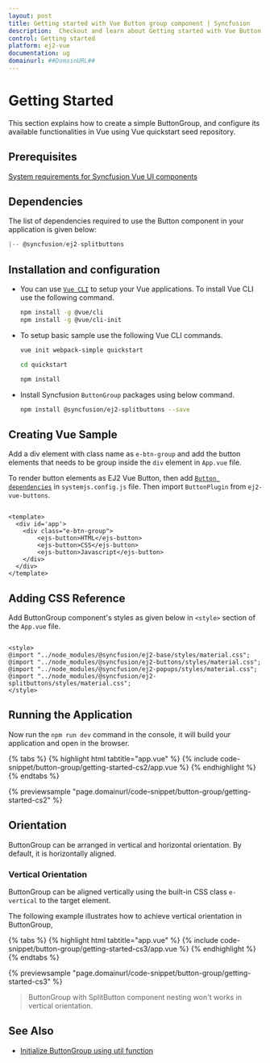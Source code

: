 ```yaml
---
layout: post
title: Getting started with Vue Button group component | Syncfusion
description:  Checkout and learn about Getting started with Vue Button group component of Syncfusion Essential JS 2 and more details.
control: Getting started 
platform: ej2-vue
documentation: ug
domainurl: ##DomainURL##
---
```


# Getting Started

This section explains how to create a simple ButtonGroup, and configure its available functionalities in Vue using Vue quickstart seed repository.

## Prerequisites

[System requirements for Syncfusion Vue UI components](https://ej2.syncfusion.com/vue/documentation/system-requirements/)

## Dependencies

The list of dependencies required to use the Button component in your application is given below:

```js
|-- @syncfusion/ej2-splitbuttons
```

## Installation and configuration

* You can use [`Vue CLI`](https://github.com/vuejs/vue-cli) to setup your Vue applications. To install Vue CLI use the following command.

    ```bash
    npm install -g @vue/cli
    npm install -g @vue/cli-init
    ```

* To setup basic sample use the following Vue CLI commands.

    ```bash
    vue init webpack-simple quickstart

    cd quickstart

    npm install

    ```

* Install Syncfusion `ButtonGroup` packages using below command.

    ```bash
    npm install @syncfusion/ej2-splitbuttons --save
    ```

## Creating Vue Sample

Add a div element with class name as `e-btn-group` and add the button elements that needs to be group inside the `div` element in `App.vue` file.

To render button elements as EJ2 Vue Button, then add [`Button dependencies`](./../button/getting-started#dependencies) in `systemjs.config.js` file. Then import `ButtonPlugin` from `ej2-vue-buttons`.

```

<template>
  <div id='app'>
    <div class="e-btn-group">
        <ejs-button>HTML</ejs-button>
        <ejs-button>CSS</ejs-button>
        <ejs-button>Javascript</ejs-button>
    </div>
  </div>
</template>

```

## Adding CSS Reference

Add ButtonGroup component's styles as given below in `<style>` section of the `App.vue` file.

```

<style>
@import "../node_modules/@syncfusion/ej2-base/styles/material.css";
@import "../node_modules/@syncfusion/ej2-buttons/styles/material.css";
@import "../node_modules/@syncfusion/ej2-popups/styles/material.css";
@import "../node_modules/@syncfusion/ej2-splitbuttons/styles/material.css";
</style>

```

## Running the Application

Now run the `npm run dev` command in the console, it will build your application and open in the browser.

{% tabs %}
{% highlight html tabtitle="app.vue" %}
{% include code-snippet/button-group/getting-started-cs2/app.vue %}
{% endhighlight %}
{% endtabs %}
        
{% previewsample "page.domainurl/code-snippet/button-group/getting-started-cs2" %}

## Orientation

ButtonGroup can be arranged in vertical and horizontal orientation. By default, it is horizontally aligned.

### Vertical Orientation

ButtonGroup can be aligned vertically using the built-in CSS class `e-vertical` to the target element.

The following example illustrates how to achieve vertical orientation in ButtonGroup,

{% tabs %}
{% highlight html tabtitle="app.vue" %}
{% include code-snippet/button-group/getting-started-cs3/app.vue %}
{% endhighlight %}
{% endtabs %}
        
{% previewsample "page.domainurl/code-snippet/button-group/getting-started-cs3" %}

> ButtonGroup with SplitButton component nesting won't works in vertical orientation.

## See Also

* [Initialize ButtonGroup using util function](./how-to/initialize-buttongroup-using-util-function)